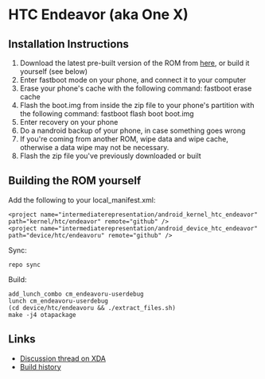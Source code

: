 # HTC Endeavor (aka One X)

## Installation Instructions

1. Download the latest pre-built version of the ROM from [here](http://mirror.faked.org/cm9/), or build it yourself (see below)
2. Enter fastboot mode on your phone, and connect it to your computer
3. Erase your phone's cache with the following command:
	fastboot erase cache
4. Flash the boot.img from inside the zip file to your phone's partition with the following command:
	fastboot flash boot boot.img
5. Enter recovery on your phone
6. Do a nandroid backup of your phone, in case something goes wrong
7. If you're coming from another ROM, wipe data and wipe cache, otherwise a data wipe may not be necessary.
8. Flash the zip file you've previously downloaded or built


## Building the ROM yourself

Add the following to your local_manifest.xml:

	<project name="intermediaterepresentation/android_kernel_htc_endeavor" path="kernel/htc/endeavor" remote="github" />
  	<project name="intermediaterepresentation/android_device_htc_endeavor" path="device/htc/endeavoru" remote="github" />

Sync:

	repo sync

Build:

	add_lunch_combo cm_endeavoru-userdebug
	lunch cm_endeavoru-userdebug
	(cd device/htc/endeavoru && ./extract_files.sh)
	make -j4 otapackage

## Links

* [Discussion thread on XDA](http://forum.xda-developers.com/showthread.php?t=1661629)
* [Build history](http://faked.org/jenkins)
